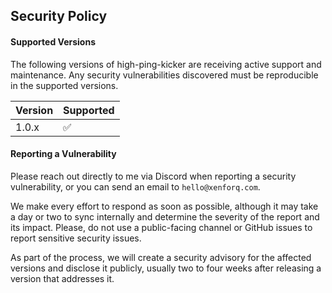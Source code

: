 ## Security Policy

#### Supported Versions
The following versions of high-ping-kicker are receiving active support and maintenance. Any security vulnerabilities discovered must be reproducible in the supported versions.

| Version | Supported          |
| ------- | ------------------ |
| 1.0.x   | :white_check_mark: |

#### Reporting a Vulnerability

Please reach out directly to me via Discord when reporting a security vulnerability, or you can send an email to `hello@xenforq.com`.

We make every effort to respond as soon as possible, although it may take a day or two to sync internally and determine the severity of the report and its impact. Please, do not use a public-facing channel or GitHub issues to report sensitive security issues. 

As part of the process, we will create a security advisory for the affected versions and disclose it publicly, usually two to four weeks after releasing a version that addresses it.
